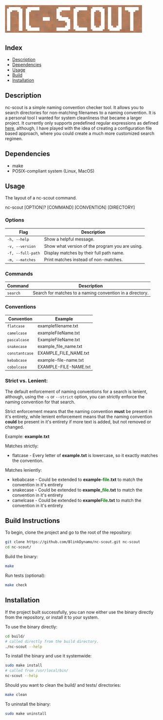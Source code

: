 # ![nc-scout](img/nc-scout.png)

## Index
* [Description](#description)
* [Dependencies](#dependencies)
* [Usage](#usage)
* [Build](#build-instructions)
* [Installation](#installation)

## Description
nc-scout is a simple naming convention checker tool. It allows you to search directories for non-matching filenames to a naming convention. It is a personal tool I wanted for system cleanliness that became a larger project. It currently only supports predefined regular expressions as defined [here](src/naming.c), although, I have played with the idea of creating a configuration file based approach, where you could create a much more customized search regimen.

## Dependencies
* make
* POSIX-compliant system (Linux, MacOS)

## Usage
The layout of a nc-scout command.

nc-scout [OPTION]? [COMMAND] [CONVENTION] [DIRECTORY]

### Options
| Flag              | Description                                                |
|-------------------|------------------------------------------------------------|
| `-h, --help`      | Show a helpful message.                                    |
| `-v, --version`   | Show what version of the program you are using.            |
| `-f, --full-path` | Display matches by their full path name.                   |
| `-m, --matches`   | Print matches instead of non-matches.                      |

### Commands
|Command            | Description                                                |
|-------------------|------------------------------------------------------------| 
| `search`          | Search for matches to a naming convention in a directory.  |


### Conventions
| Convention        | Example                                                    |
|-------------------|------------------------------------------------------------|
| `flatcase`        | examplefilename.txt                                        |
| `camelcase`       | exampleFileName.txt                                        |
| `pascalcase`      | ExampleFileName.txt                                        |
| `snakecase`       | example_file_name.txt                                      |
| `constantcase`    | EXAMPLE_FILE_NAME.txt                                      |
| `kebabcase`       | example-file-name.txt                                      |
| `cobolcase`       | EXAMPLE-FILE-NAME.txt                                      |

### Strict vs. Lenient:
The default enforcement of naming conventions for a search is lenient, although, using
the `-s` or `--strict` option, you can strictly enforce the naming convention for that search.

Strict enforcement means that the naming convention **must** be present in it's entirety, while
lenient enforcement means that the naming convention **could** be present in it's entirety if more
text is added, but not removed or changed.

Example: **example.txt**

Matches strictly:
* flatcase - Every letter of <strong>example.txt</strong> is lowercase, so it exactly matches the convention.  

Matches leniently:
* kebabcase - Could be extended to <strong>example<span style="color: green;">-file</span>.txt</strong> to match the convention in it's entirety
* snakecase - Could be extended to <strong>example<span style="color: green;">_file</span>.txt</strong> to match the convention in it's entirety
* camelcase - Could be extended to <strong>example<span style="color: green;">File</span>.txt</strong> to match the convention in it's entirety

## Build Instructions
To begin, clone the project and go to the root of the repository:
```bash
git clone https://github.com/BlinkDynamo/nc-scout.git nc-scout
cd nc-scout/
```

Build the binary:
```bash
make
``` 

Run tests (optional):
```bash
make check
```

## Installation
If the project built successfully, you can now either use the binary directly from the repository, or install it to your system.

To use the binary directly:
```bash
cd build/
# called directly from the build directory.
./nc-scout --help
```

To install the binary and use it systemwide:
```bash
sudo make install
# called from /usr/local/bin/
nc-scout --help
```

Should you want to clean the build/ and tests/ directories:
```bash
make clean
```

To uninstall the binary:
```bash
sudo make uninstall
```
